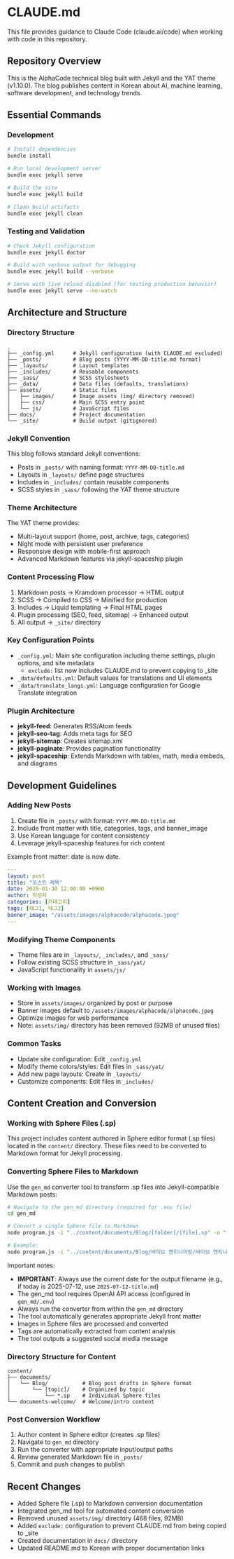 # CLAUDE.md

This file provides guidance to Claude Code (claude.ai/code) when working with code in this repository.

## Repository Overview

This is the AlphaCode technical blog built with Jekyll and the YAT theme (v1.10.0). The blog publishes content in Korean about AI, machine learning, software development, and technology trends.

## Essential Commands

### Development

```bash
# Install dependencies
bundle install

# Run local development server
bundle exec jekyll serve

# Build the site
bundle exec jekyll build

# Clean build artifacts
bundle exec jekyll clean
```

### Testing and Validation

```bash
# Check Jekyll configuration
bundle exec jekyll doctor

# Build with verbose output for debugging
bundle exec jekyll build --verbose

# Serve with live reload disabled (for testing production behavior)
bundle exec jekyll serve --no-watch
```

## Architecture and Structure

### Directory Structure

```
.
├── _config.yml      # Jekyll configuration (with CLAUDE.md excluded)
├── _posts/          # Blog posts (YYYY-MM-DD-title.md format)
├── _layouts/        # Layout templates
├── _includes/       # Reusable components
├── _sass/           # SCSS stylesheets
├── _data/           # Data files (defaults, translations)
├── assets/          # Static files
│   ├── images/      # Image assets (img/ directory removed)
│   ├── css/         # Main SCSS entry point
│   └── js/          # JavaScript files
├── docs/            # Project documentation
└── _site/           # Build output (gitignored)
```

### Jekyll Convention

This blog follows standard Jekyll conventions:

- Posts in `_posts/` with naming format: `YYYY-MM-DD-title.md`
- Layouts in `_layouts/` define page structures
- Includes in `_includes/` contain reusable components
- SCSS styles in `_sass/` following the YAT theme structure

### Theme Architecture

The YAT theme provides:

- Multi-layout support (home, post, archive, tags, categories)
- Night mode with persistent user preference
- Responsive design with mobile-first approach
- Advanced Markdown features via jekyll-spaceship plugin

### Content Processing Flow

1. Markdown posts → Kramdown processor → HTML output
2. SCSS → Compiled to CSS → Minified for production
3. Includes → Liquid templating → Final HTML pages
4. Plugin processing (SEO, feed, sitemap) → Enhanced output
5. All output → `_site/` directory

### Key Configuration Points

- `_config.yml`: Main site configuration including theme settings, plugin options, and site metadata
  - `exclude:` list now includes CLAUDE.md to prevent copying to \_site
- `_data/defaults.yml`: Default values for translations and UI elements
- `_data/translate_langs.yml`: Language configuration for Google Translate integration

### Plugin Architecture

- **jekyll-feed**: Generates RSS/Atom feeds
- **jekyll-seo-tag**: Adds meta tags for SEO
- **jekyll-sitemap**: Creates sitemap.xml
- **jekyll-paginate**: Provides pagination functionality
- **jekyll-spaceship**: Extends Markdown with tables, math, media embeds, and diagrams

## Development Guidelines

### Adding New Posts

1. Create file in `_posts/` with format: `YYYY-MM-DD-title.md`
2. Include front matter with title, categories, tags, and banner_image
3. Use Korean language for content consistency
4. Leverage jekyll-spaceship features for rich content

Example front matter: date is now date.

```yaml
---
layout: post
title: "포스트 제목"
date: 2025-01-30 12:00:00 +0900
author: 작성자
categories: [카테고리]
tags: [태그1, 태그2]
banner_image: "/assets/images/alphacode/alphacode.jpeg"
---
```

### Modifying Theme Components

- Theme files are in `_layouts/`, `_includes/`, and `_sass/`
- Follow existing SCSS structure in `_sass/yat/`
- JavaScript functionality in `assets/js/`

### Working with Images

- Store in `assets/images/` organized by post or purpose
- Banner images default to `/assets/images/alphacode/alphacode.jpeg`
- Optimize images for web performance
- Note: `assets/img/` directory has been removed (92MB of unused files)

### Common Tasks

- Update site configuration: Edit `_config.yml`
- Modify theme colors/styles: Edit files in `_sass/yat/`
- Add new page layouts: Create in `_layouts/`
- Customize components: Edit files in `_includes/`

## Content Creation and Conversion

### Working with Sphere Files (.sp)

This project includes content authored in Sphere editor format (.sp files) located in the `content/` directory. These files need to be converted to Markdown format for Jekyll processing.

### Converting Sphere Files to Markdown

Use the `gen_md` converter tool to transform .sp files into Jekyll-compatible Markdown posts:

```bash
# Navigate to the gen_md directory (required for .env file)
cd gen_md

# Convert a single Sphere file to Markdown
node program.js -i "../content/documents/Blog/[folder]/[file].sp" -o "../_posts/YYYY-MM-DD-post-title.md"

# Example:
node program.js -i "../content/documents/Blog/바이브 엔지니어링/바이브 엔지니어링: 코드 다음으로 AI가 정복할 영역.sp" -o "../_posts/2025-07-12-vibe-engineering.md"
```

Important notes:

- **IMPORTANT**: Always use the current date for the output filename (e.g., if today is 2025-07-12, use `2025-07-12-title.md`)
- The gen_md tool requires OpenAI API access (configured in `gen_md/.env`)
- Always run the converter from within the `gen_md` directory
- The tool automatically generates appropriate Jekyll front matter
- Images in Sphere files are processed and converted
- Tags are automatically extracted from content analysis
- The tool outputs a suggested social media message

### Directory Structure for Content

```
content/
├── documents/
│   └── Blog/           # Blog post drafts in Sphere format
│       └── [topic]/    # Organized by topic
│           └── *.sp    # Individual Sphere files
└── documents-welcome/  # Welcome/intro content
```

### Post Conversion Workflow

1. Author content in Sphere editor (creates .sp files)
2. Navigate to `gen_md` directory
3. Run the converter with appropriate input/output paths
4. Review generated Markdown file in `_posts/`
5. Commit and push changes to publish

## Recent Changes

- Added Sphere file (.sp) to Markdown conversion documentation
- Integrated gen_md tool for automated content conversion
- Removed unused `assets/img/` directory (468 files, 92MB)
- Added `exclude:` configuration to prevent CLAUDE.md from being copied to \_site
- Created documentation in `docs/` directory
- Updated README.md to Korean with proper documentation links
